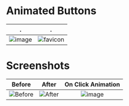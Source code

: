 # Animated Buttons

. | .
:-------------------------:|:-------------------------:
![image](https://user-images.githubusercontent.com/72864817/197387148-8ec93d13-179e-4d15-852f-baf0aab7b899.png)|![favicon](https://user-images.githubusercontent.com/72864817/198569186-a9adc9d3-dd6f-4ada-a283-bc246c1cb1d1.png)

# Screenshots

Before | After | On Click Animation
:-------------------------:|:-------------------------:|:-------------------------:
![Before](https://user-images.githubusercontent.com/72864817/198567275-8ce56ab2-cffb-400d-9c6a-31ae846428a1.png)|![After](https://user-images.githubusercontent.com/72864817/198567478-3aee5a58-26eb-4b30-87f1-f7c797992a86.png)|![image](https://user-images.githubusercontent.com/72864817/198568345-fdc8e722-7ea0-425d-9956-b9e553dc5eaa.png)
